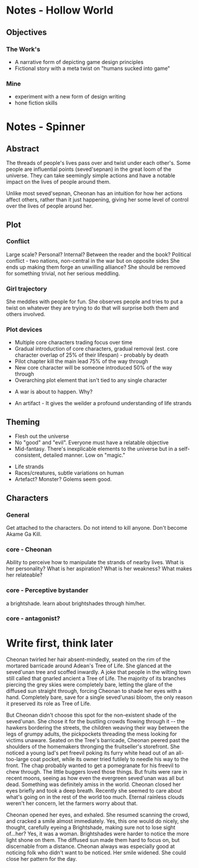 # Notes - Hollow World

## Objectives
### The Work's
- A narrative form of depicting game design principles
- Fictional story with a meta twist on "humans sucked into game"
### Mine
- experiment with a new form of design writing
- hone fiction skills












# Notes - Spinner
## Abstract
The threads of people's lives pass over and twist under each other's. Some people are influential points (seved'sepnan) in the great loom of the universe. They can take seemingly simple actions and have a notable impact on the lives of people around them. 

Unlike most seved'sepnan, Cheonan has an intuition for how her actions affect others, rather than it just happening, giving her some level of control over the lives of people around her.

## Plot
### Conflict
Large scale? Personal? Internal? Between the reader and the book?
Political conflict - two nations, non-central in the war but on opposite sides
She ends up making them forge an unwilling alliance?
She should be removed for something trivial, not her serious meddling.

### Girl trajectory
She meddles with people for fun. She observes people and tries to put a twist on whatever they are trying to do that will surprise both them and others involved.


### Plot devices
* Multiple core characters trading focus over time
* Gradual introduction of core characters, gradual removal (est. core character overlap of 25% of their lifespan) - probably by death
* Pilot chapter kill the main lead 75% of the way through
* New core character will be someone introduced 50% of the way through
* Overarching plot element that isn't tied to any single character
 - A war is about to happen. Why?
* An artifact - It gives the weilder a profound understanding of life strands

## Theming
* Flesh out the universe
* No "good" and "evil". Everyone must have a relatable objective
* Mid-fantasy. There's inexplicable elements to the universe but in a self-consistent, detailed manner. Low on "magic."
- Life strands
- Races/creatures, subtle variations on human
- Artefact? Monster? Golems seem good.

## Characters
### General
Get attached to the characters. 
Do not intend to kill anyone. Don't become Akame Ga Kill.

### core - Cheonan
Ability to perceive how to manipulate the strands of nearby lives.
What is her personality? 
What is her aspiration? 
What is her weakness?
What makes her relateable?

### core - Perceptive bystander
a brightshade. learn about brightshades through him/her.

### core - antagonist?


# Write first, think later

Cheonan twirled her hair absent-mindedly, seated on the rim of the mortared barricade around Adean's Tree of Life. She glanced at the seved'unan tree and scoffed inwardly. A joke that people in the wilting town still called that gnarled ancient a Tree of Life. The majority of its branches piercing the grey skies were completely bare, letting the glare of the diffused sun straight through, forcing Cheonan to shade her eyes with a hand. Completely bare, save for a single seved'unasi bloom, the only reason it preserved its role as Tree of Life.

But Cheonan didn't choose this spot for the non-existent shade of the seved'unan. She chose it for the bustling crowds flowing through it -- the hawkers bordering the streets, the children weaving their way between the legs of grumpy adults, the pickpockets threading the mess looking for victims unaware. Seated on the Tree's barricade, Cheonan peered past the shoulders of the homemakers thronging the fruitseller's storefront. She noticed a young lad's pet freevil poking its furry white head out of an all-too-large coat pocket, while its owner tried futilely to needle his way to the front. The chap probably wanted to get a pomegranate for his freevil to chew through. The little buggers loved those things. But fruits were rare in recent moons, seeing as how even the evergreen seved'unan was all but dead. Something was definitely amiss in the world. Cheonan closed her eyes briefly and took a deep breath. Recently she seemed to care about what's going on in the rest of the world too much. Eternal rainless clouds weren't her concern, let the farmers worry about that.

Cheonan opened her eyes, and exhaled. She resumed scanning the crowd, and cracked a smile almost immediately. Yes, this one would do nicely, she thought, carefully eyeing a Brightshade, making sure not to lose sight of...her? Yes, it was a woman. Brightshades were harder to notice the more light shone on them. The diffused sun made them hard to focus on, but discernable from a distance. Cheonan always was especially good at noticing folk who didn't want to be noticed. Her smile widened. She could close her pattern for the day.









